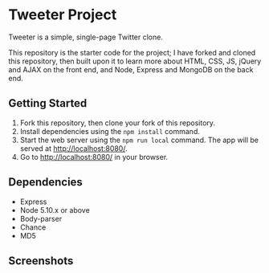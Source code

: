 # Tweeter Project

Tweeter is a simple, single-page Twitter clone.

This repository is the starter code for the project; I have forked and cloned this repository, then built upon it to learn more about HTML, CSS, JS, jQuery and AJAX on the front end, and Node, Express and MongoDB on the back end.

## Getting Started

1. Fork this repository, then clone your fork of this repository.
2. Install dependencies using the `npm install` command.
3. Start the web server using the `npm run local` command. The app will be served at <http://localhost:8080/>.
4. Go to <http://localhost:8080/> in your browser.

## Dependencies

- Express
- Node 5.10.x or above
- Body-parser
- Chance
- MD5

## Screenshots
